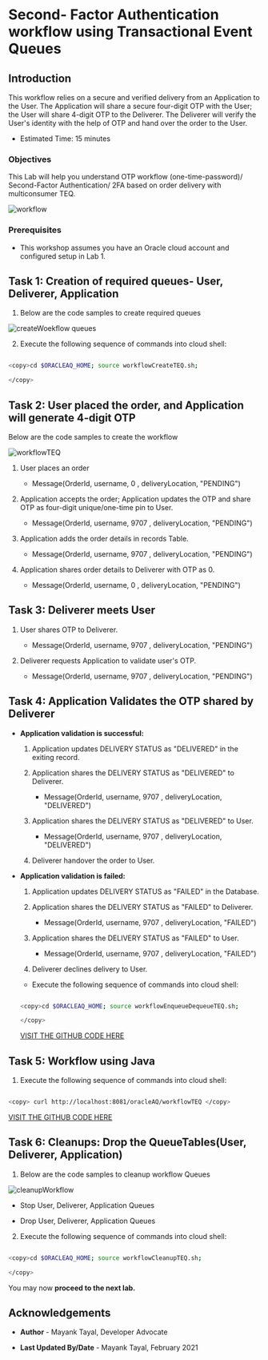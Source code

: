 # Second- Factor Authentication workflow using Transactional Event Queues

## Introduction

This workflow relies on a secure and verified delivery from an Application to the User. The Application will share a secure four-digit OTP with the User; the User will share 4-digit OTP to the Deliverer. The Deliverer will verify the User's identity with the help of OTP and hand over the order to the User.

- Estimated Time: 15 minutes

### Objectives

This Lab will help you understand OTP workflow (one-time-password)/ Second-Factor Authentication/ 2FA based on order delivery with multiconsumer TEQ.

![workflow](./images/Workflow.png " ")

### Prerequisites

- This workshop assumes you have an Oracle cloud account and configured setup in Lab 1.

## Task 1: Creation of required queues- User, Deliverer, Application

1. Below are the code samples to create required queues

  ![createWoekflow queues](./images/workflow-create-teq.png " ")
   
2. Execute the following sequence of commands into cloud shell:

  ```bash

  <copy>cd $ORACLEAQ_HOME; source workflowCreateTEQ.sh;

  </copy>

  ```

## Task 2: User placed the order, and Application will generate 4-digit OTP

Below are the code samples to create the workflow

  ![workflowTEQ](./images/workflow-teq.png " ")

  1. User places an order

      - Message(OrderId, username,  0   , deliveryLocation, "PENDING")

  2. Application accepts the order; Application updates the OTP and share OTP as four-digit unique/one-time pin to User.

      - Message(OrderId, username, 9707 , deliveryLocation, "PENDING")

  3. Application adds the order details in records Table.

      - Message(OrderId, username, 9707 , deliveryLocation, "PENDING")

  4. Application shares order details to Deliverer with OTP as 0.

      - Message(OrderId, username,   0  , deliveryLocation, "PENDING")

## Task 3: Deliverer meets User

  1. User shares OTP to Deliverer.

      - Message(OrderId, username, 9707 , deliveryLocation, "PENDING")

  2. Deliverer requests Application to validate user's OTP.

      - Message(OrderId, username, 9707 , deliveryLocation, "PENDING")

## Task 4: Application Validates the OTP shared by Deliverer

- **Application validation is successful:**

    1. Application updates DELIVERY STATUS as "DELIVERED" in the exiting record.

    2. Application shares the DELIVERY STATUS as "DELIVERED" to Deliverer.

        - Message(OrderId, username, 9707 , deliveryLocation, "DELIVERED")

    3. Application shares the DELIVERY STATUS as "DELIVERED" to User.

        - Message(OrderId, username, 9707 , deliveryLocation, "DELIVERED")

    4. Deliverer handover the order to User.

- **Application validation is failed:**

    1. Application updates DELIVERY STATUS as "FAILED" in the Database.

    2. Application shares the DELIVERY STATUS as "FAILED" to Deliverer.

        - Message(OrderId, username, 9707 , deliveryLocation, "FAILED")

    3. Application shares the DELIVERY STATUS as "FAILED" to User.

        - Message(OrderId, username, 9707 , deliveryLocation, "FAILED")

    4. Deliverer declines delivery to User.
    
     - Execute the following sequence of commands into cloud shell:

    ```bash

    <copy>cd $ORACLEAQ_HOME; source workflowEnqueueDequeueTEQ.sh;

    </copy>

    ```

    [VISIT THE GITHUB CODE HERE](https://github.com/oracle/microservices-datadriven/tree/main/workshops/oracleAQ)

## Task 5: Workflow using Java

1. Execute the following sequence of commands into cloud shell:

```bash

<copy> curl http://localhost:8081/oracleAQ/workflowTEQ </copy>

```

[VISIT THE GITHUB CODE HERE](https://github.com/oracle/microservices-datadriven/tree/main/workshops/oracleAQ/aqJava/src/main/java/com/examples/workflowTEQ/WorkflowTEQ.java)

## Task 6: Cleanups: Drop the QueueTables(User, Deliverer, Application)

1. Below are the code samples to cleanup workflow Queues

  ![cleanupWorkflow](./images/workflow-cleanup-teq.png " ")

  - Stop User, Deliverer, Application Queues

  - Drop User, Deliverer, Application Queues

2. Execute the following sequence of commands into cloud shell:

  ```bash

  <copy>cd $ORACLEAQ_HOME; source workflowCleanupTEQ.sh;

  </copy>

  ```

You may now **proceed to the next lab.**

## Acknowledgements

- **Author** - Mayank Tayal, Developer Advocate

- **Last Updated By/Date** - Mayank Tayal, February 2021
